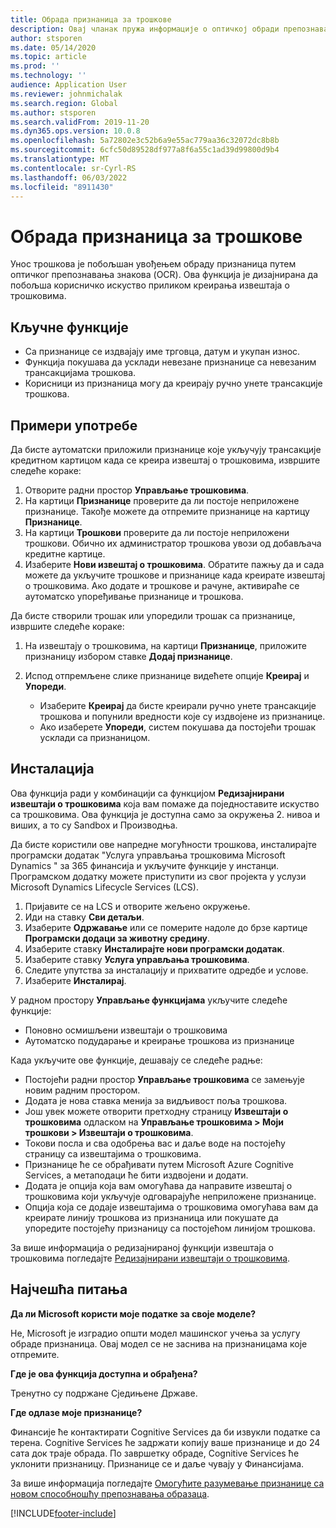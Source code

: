 ```yaml
---
title: Обрада признаница за трошкове
description: Овај чланак пружа информације о оптичкој обради препознавања знакова (ОЦР) за пријеме. Ова функција је дизајнирана да побољша корисничко искуство када се креирају извештаји о трошковима у Microsoft Dynamics програму 365 Финанце.
author: stsporen
ms.date: 05/14/2020
ms.topic: article
ms.prod: ''
ms.technology: ''
audience: Application User
ms.reviewer: johnmichalak
ms.search.region: Global
ms.author: stsporen
ms.search.validFrom: 2019-11-20
ms.dyn365.ops.version: 10.0.8
ms.openlocfilehash: 5a72802e3c52b6a9e55ac779aa36c32072dc8b8b
ms.sourcegitcommit: 6cfc50d89528df977a8f6a55c1ad39d99800d9b4
ms.translationtype: MT
ms.contentlocale: sr-Cyrl-RS
ms.lasthandoff: 06/03/2022
ms.locfileid: "8911430"
---
```

# <a name="expense-receipt-processing"></a>Обрада признаница за трошкове

Унос трошкова је побољшан увођењем обраду признаница путем оптичког препознавања знакова (OCR). Ова функција је дизајнирана да побољша корисничко искуство приликом креирања извештаја о трошковима.

## <a name="key-features"></a>Кључне функције

- Са признанице се издвајају име трговца, датум и укупан износ.
- Функција покушава да усклади невезане признанице са невезаним трансакцијама трошкова.
- Корисници из признаница могу да креирају ручно унете трансакције трошкова.

## <a name="usage-examples"></a>Примери употребе

Да бисте аутоматски приложили признанице које укључују трансакције кредитном картицом када се креира извештај о трошковима, извршите следеће кораке:

  1. Отворите радни простор **Управљање трошковима**.
  2. На картици **Признанице** проверите да ли постоје неприложене признанице. Такође можете да отпремите признанице на картицу **Признанице**.
  3. На картици **Трошкови** проверите да ли постоје неприложени трошкови. Обично их администратор трошкова увози од добављача кредитне картице.
  4. Изаберите **Нови извештај о трошковима**. Обратите пажњу да и сада можете да укључите трошкове и признанице када креирате извештај о трошковима. Ако додате и трошкове и рачуне, активираће се аутоматско упоређивање признанице и трошкова.

Да бисте створили трошак или упоредили трошак са признанице, извршите следеће кораке:

  1. На извештају о трошковима, на картици **Признанице**, приложите признаницу избором ставке **Додај признанице**.
  2. Испод отпремљене слике признанице видећете опције **Креирај** и **Упореди**.

      - Изаберите **Креирај** да бисте креирали ручно унете трансакције трошкова и попунили вредности које су издвојене из признанице.
      - Ако изаберете **Упореди**, систем покушава да постојећи трошак усклади са признаницом.

## <a name="installation"></a>Инсталација

Ова функција ради у комбинацији са функцијом **Редизајнирани извештаји о трошковима** која вам помаже да поједноставите искуство са трошковима. Ова функција је доступна само за окружења 2. нивоа и виших, а то су Sandbox и Производња.

Да бисте користили ове напредне могућности трошкова, инсталирајте програмски додатак "Услуга управљања трошковима Microsoft Dynamics " за 365 финансија и укључите функције у инстанци. Програмском додатку можете приступити из свог пројекта у услузи Microsoft Dynamics Lifecycle Services (LCS).

1. Пријавите се на LCS и отворите жељено окружење.
2. Иди на ставку **Сви детаљи**.
3. Изаберите **Одржавање** или се померите надоле до брзе картице **Програмски додаци за животну средину**.
4. Изаберите ставку **Инсталирајте нови програмски додатак**.
5. Изаберите ставку **Услуга управљања трошковима**.
6. Следите упутства за инсталацију и прихватите одредбе и услове.
7. Изаберите **Инсталирај**.

У радном простору **Управљање функцијама** укључите следеће функције:

- Поновно осмишљени извештаји о трошковима
- Аутоматско подударање и креирање трошкова из признанице

Када укључите ове функције, дешавају се следеће радње:

- Постојећи радни простор **Управљање трошковима** се замењује новим радним простором.
- Додата је нова ставка менија за видљивост поља трошкова.
- Још увек можете отворити претходну страницу **Извештаји о трошковима** одласком на **Управљање трошковима > Моји трошкови > Извештаји о трошковима**.
- Токови посла и сва одобрења вас и даље воде на постојећу страницу са извештајима о трошковима.
- Признанице ће се обрађивати путем Microsoft Azure Cognitive Services, а метаподаци ће бити издвојени и додати.
- Додата је опција која вам омогућава да направите извештај о трошковима који укључује одговарајуће неприложене признанице.
- Опција која се додаје извештајима о трошковима омогућава вам да креирате линију трошкова из признаница или покушате да упоредите постојећу признаницу са постојећом линијом трошкова.

За више информација о редизајнираној функцији извештаја о трошковима погледајте [Редизајнирани извештаји о трошковима](ExpenseWorkspaceNew.md).

## <a name="frequently-asked-questions"></a>Најчешћа питања

**Да ли Microsoft користи моје податке за своје моделе?**

Не, Microsoft је изградио општи модел машинског учења за услугу обраде признаница. Овај модел се не заснива на признаницама које отпремите.

**Где је ова функција доступна и обрађена?**

Тренутно су подржане Сједињене Државе.

**Где одлазе моје признанице?**

Финансије ће контактирати Cognitive Services да би извукли податке са терена. Cognitive Services ће задржати копију ваше признанице и до 24 сата док траје обрада. По завршетку обраде, Cognitive Services ће уклонити признаницу. Признанице се и даље чувају у Финансијама.

За више информација погледајте [Омогућите разумевање признанице са новом способношћу препознавања образаца](https://azure.microsoft.com/blog/enable-receipt-understanding-with-form-recognizer-s-new-capability/).


[!INCLUDE[footer-include](../includes/footer-banner.md)]